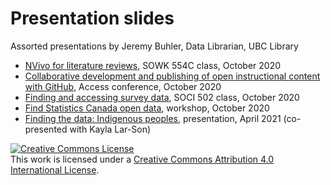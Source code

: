 # Presentation slides
Assorted presentations by Jeremy Buhler, Data Librarian, UBC Library

- [NVivo for literature reviews](20201002-nvivo-lit-review/), SOWK 554C class, October 2020
- [Collaborative development and publishing of open instructional content with GitHub](20201021-access/), Access conference, October 2020
- [Finding and accessing survey data](20201026-SOCI-502/), SOCI 502 class, October 2020
- [Find Statistics Canada open data](20201028-find-statcan-data/), workshop, October 2020
- [Finding the data: Indigenous peoples](20210428-find-indig/), presentation, April 2021 (co-presented with Kayla Lar-Son)

<a rel="license" href="http://creativecommons.org/licenses/by/4.0/"><img alt="Creative Commons License" style="border-width:0" src="https://i.creativecommons.org/l/by/4.0/88x31.png" /></a><br />This work is licensed under a <a rel="license" href="http://creativecommons.org/licenses/by/4.0/">Creative Commons Attribution 4.0 International License</a>.
